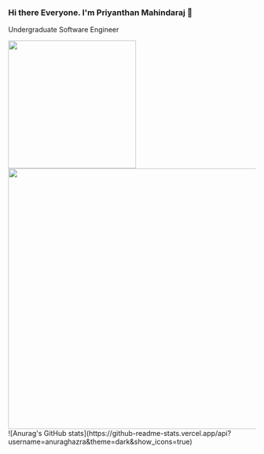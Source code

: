 ### Hi there Everyone. I'm Priyanthan Mahindaraj 👋

Undergraduate Software Engineer

<img height='260px' src="https://github-readme-stats.vercel.app/api?username=priyan00&show_icons=true&theme=midnight-purple">
<img height='530px' src='https://github-readme-stats.vercel.app/api/top-langs/?username=priyan00&hide=css,hack&hide_title=true&theme=midnight-purple'>
![Anurag's GitHub stats](https://github-readme-stats.vercel.app/api?username=anuraghazra&theme=dark&show_icons=true)

